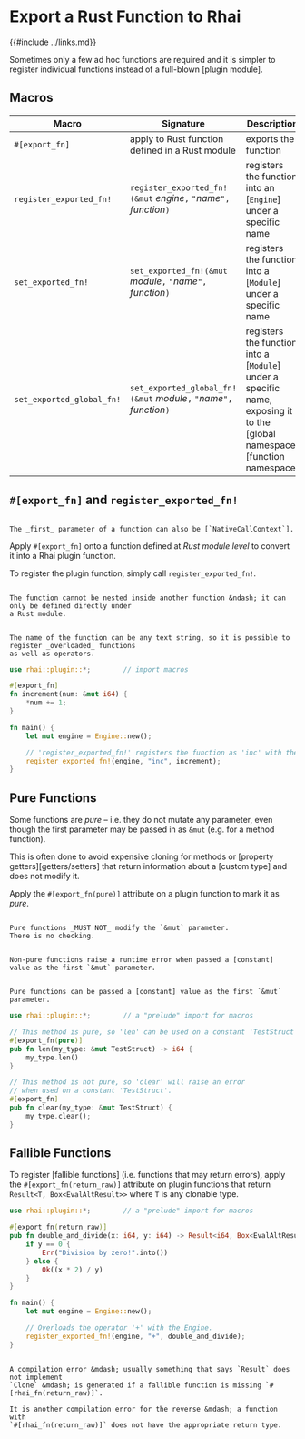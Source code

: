 Export a Rust Function to Rhai
==============================

{{#include ../links.md}}

Sometimes only a few ad hoc functions are required and it is simpler to register individual
functions instead of a full-blown [plugin module].


Macros
------

| Macro                     | Signature                                                              | Description                                                                                                               |
| ------------------------- | ---------------------------------------------------------------------- | ------------------------------------------------------------------------------------------------------------------------- |
| `#[export_fn]`            | apply to Rust function defined in a Rust module                        | exports the function                                                                                                      |
| `register_exported_fn!`   | `register_exported_fn!(&mut` _engine_`,` `"`_name_`",` _function_`)`   | registers the function into an [`Engine`] under a specific name                                                           |
| `set_exported_fn!`        | `set_exported_fn!(&mut` _module_`,` `"`_name_`",` _function_`)`        | registers the function into a [`Module`] under a specific name                                                            |
| `set_exported_global_fn!` | `set_exported_global_fn!(&mut` _module_`,` `"`_name_`",` _function_`)` | registers the function into a [`Module`] under a specific name, exposing it to the [global namespace][function namespace] |


`#[export_fn]` and `register_exported_fn!`
------------------------------------------

~~~admonish tip.side "Tip: `NativeCallContext` parameter"

The _first_ parameter of a function can also be [`NativeCallContext`].
~~~

Apply `#[export_fn]` onto a function defined at _Rust module level_ to convert it into a Rhai plugin function.

To register the plugin function, simply call `register_exported_fn!`.

```admonish bug.small "Global scope only"

The function cannot be nested inside another function &ndash; it can only be defined directly under
a Rust module.
```

```admonish tip.small "Tip: Overloading"

The name of the function can be any text string, so it is possible to register _overloaded_ functions
as well as operators.
```

```rust
use rhai::plugin::*;        // import macros

#[export_fn]
fn increment(num: &mut i64) {
    *num += 1;
}

fn main() {
    let mut engine = Engine::new();

    // 'register_exported_fn!' registers the function as 'inc' with the Engine.
    register_exported_fn!(engine, "inc", increment);
}
```


Pure Functions
--------------

Some functions are _pure_ &ndash; i.e. they do not mutate any parameter, even though the first
parameter may be passed in as `&mut` (e.g. for a method function).

This is often done to avoid expensive cloning for methods or [property getters][getters/setters]
that return information about a [custom type] and does not modify it.

Apply the `#[export_fn(pure)]` attribute on a plugin function to mark it as  _pure_.

~~~admonish warning.small "Must not modify `&mut` parameter"

Pure functions _MUST NOT_ modify the `&mut` parameter.
There is no checking.
~~~

```admonish bug.small "Error: Constants Not OK for non-pure"

Non-pure functions raise a runtime error when passed a [constant] value as the first `&mut` parameter.
```

```admonish tip.small "Tip: Constants OK for pure"

Pure functions can be passed a [constant] value as the first `&mut` parameter.
```

```rust
use rhai::plugin::*;        // a "prelude" import for macros

// This method is pure, so 'len' can be used on a constant 'TestStruct'.
#[export_fn(pure)]
pub fn len(my_type: &mut TestStruct) -> i64 {
    my_type.len()
}

// This method is not pure, so 'clear' will raise an error
// when used on a constant 'TestStruct'.
#[export_fn]
pub fn clear(my_type: &mut TestStruct) {
    my_type.clear();
}
```


Fallible Functions
------------------

To register [fallible functions] (i.e. functions that may return errors), apply the
`#[export_fn(return_raw)]` attribute on plugin functions that return `Result<T, Box<EvalAltResult>>`
where `T` is any clonable type.

```rust
use rhai::plugin::*;        // a "prelude" import for macros

#[export_fn(return_raw)]
pub fn double_and_divide(x: i64, y: i64) -> Result<i64, Box<EvalAltResult>> {
    if y == 0 {
        Err("Division by zero!".into())
    } else {
        Ok((x * 2) / y)
    }
}

fn main() {
    let mut engine = Engine::new();

    // Overloads the operator '+' with the Engine.
    register_exported_fn!(engine, "+", double_and_divide);
}
```

~~~admonish bug.small "Missing `#[rhai_fn(return_raw)]`"

A compilation error &mdash; usually something that says `Result` does not implement
`Clone` &mdash; is generated if a fallible function is missing `#[rhai_fn(return_raw)]`.

It is another compilation error for the reverse &mdash; a function with
`#[rhai_fn(return_raw)]` does not have the appropriate return type.
~~~
